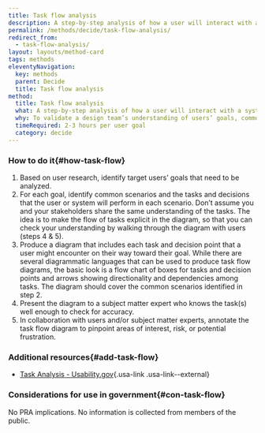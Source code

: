 ```yaml
---
title: Task flow analysis
description: A step-by-step analysis of how a user will interact with a system in order to reach a goal. This analysis is documented in a diagram that traces a user's possible paths through sequences of tasks and decision points in pursuit of their goal. The tasks and decision points should represent steps taken by the user, as well as steps taken by the system.
permalink: /methods/decide/task-flow-analysis/
redirect_from:
  - task-flow-analysis/
layout: layouts/method-card
tags: methods
eleventyNavigation:
  key: methods
  parent: Decide
  title: Task flow analysis
method:
  title: Task flow analysis
  what: A step-by-step analysis of how a user will interact with a system in order to reach a goal. This analysis is documented in a diagram that traces a user’s possible paths through sequences of tasks and decision points in pursuit of their goal. The tasks and decision points should represent steps taken by the user, as well as steps taken by the system.
  why: To validate a design team’s understanding of users’ goals, common scenarios, and tasks, and to illustrate in a solution-agnostic way the overall flow of tasks through which a user progresses to accomplish a goal.  Task flow diagrams also help surface obstacles in the way of users achieving their goal.
  timeRequired: 2-3 hours per user goal
  category: decide
---
```


### How to do it{#how-task-flow}

1. Based on user research, identify target users’ goals that need to be analyzed.
1. For each goal, identify common scenarios and the tasks and decisions that the user or system will perform in each scenario. Don’t assume you and your stakeholders share the same understanding of the tasks. The idea is to make the flow of tasks explicit in the diagram, so that you can check your understanding by walking through the diagram with users (steps 4 & 5).
1. Produce a diagram that includes each task and decision point that a user might encounter on their way toward their goal. While there are several diagrammatic languages that can be used to produce task flow diagrams, the basic look is a flow chart of boxes for tasks and decision points and arrows showing directionality and dependencies among tasks. The diagram should cover the common scenarios identified in step 2.
1. Present the diagram to a subject matter expert who knows the task(s) well enough to check for accuracy.
1. In collaboration with users and/or subject matter experts, annotate the task flow diagram to pinpoint areas of interest, risk, or potential frustration.

<section class="method--section method--section--additional-resources" markdown="1">

### Additional resources{#add-task-flow}

- [Task Analysis - Usability.gov](https://www.usability.gov/how-to-and-tools/methods/task-analysis.html){.usa-link .usa-link--external}

</section>

<section class="method--section method--section--government-considerations" markdown="1" >

### Considerations for use in government{#con-task-flow}

No PRA implications. No information is collected from members of the public.
</section>
